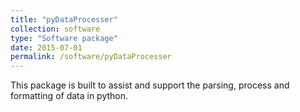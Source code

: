 ```yaml
---
title: "pyDataProcesser"
collection: software
type: "Software package"
date: 2015-07-01
permalink: /software/pyDataProcesser
---
```


This package is built to assist and support the parsing, process and formatting of data in python.

